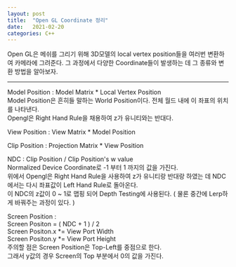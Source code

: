 ```yaml
---
layout: post
title:  "Open GL Coordinate 정리"
date:   2021-02-20
categories: C++
---
```


Open GL은 메쉬를 그리기 위해 3D모델의 local vertex position들을 여러번 변환하여 카메라에 그려준다. 그 과정에서 다양한 Coordinate들이 발생하는 데 그 종류와 변환 방법을 알아보자.     

----------------------------         

Model Position : Model Matrix * Local Vertex Position     
Model Position은 흔히들 말하는 World Position이다. 전체 월드 내에 이 좌표의 위치를 나타낸다.      
Opengl은 Right Hand Rule을 채용하여 z가 유니티와는 반대다.   


View Position : View Matrix * Model Position     


Clip Position : Projection Matrix * View Position     


NDC : Clip Position / Clip Position's w value    
Normalized Device Coordinate로 -1 부터 1 까지의 값을 가진다.     
위에서 Opengl은 Right Hand Rule을 사용하여 z가 유니티랑 반대랑 하였는 데 NDC에서는 다시 좌표값이 Left Hand Rule로 돌아온다.     
이 NDC의 z값이 0 ~ 1로 맵핑 되어 Depth Testing에 사용된다. ( 물론 중간에 Lerp하게 바꿔주는 과정이 있다. )      


Screen Position :     
Screen Positon = ( NDC + 1 ) / 2       
Screen Positon.x *= View Port Width      
Screen Positon.y *= View Port Height      
주의할 점은 Screen Position은 Top-Left를 중점으로 한다.       
그래서 y값의 경우 Screen의 Top 부분에서 0의 값을 가진다.     